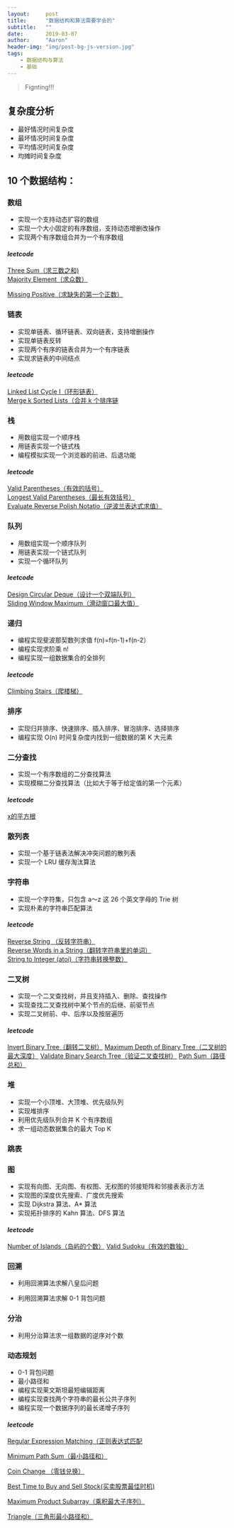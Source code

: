 ```yaml
---
layout:     post
title:      "数据结构和算法需要学会的"
subtitle:   ""
date:       2019-03-07
author:     "Aaron"
header-img: "img/post-bg-js-version.jpg"
tags:
    - 数据结构与算法
    - 基础
---
```


> Fignting!!!

## 复杂度分析
* 最好情况时间复杂度
* 最坏情况时间复杂度
* 平均情况时间复杂度
* 均摊时间复杂度

## 10 个数据结构：
### 数组
* 实现一个支持动态扩容的数组
* 实现一个大小固定的有序数组，支持动态增删改操作
* 实现两个有序数组合并为一个有序数组

####  ***leetcode***

[Three Sum（求三数之和)](https://leetcode-cn.com/problems/3sum/)   
[Majority Element（求众数）](https://leetcode-cn.com/problems/majority-element/)  

[Missing Positive（求缺失的第一个正数）](https://leetcode-cn.com/problems/first-missing-positive/)  

### 链表
* 实现单链表、循环链表、双向链表，支持增删操作
* 实现单链表反转
* 实现两个有序的链表合并为一个有序链表
* 实现求链表的中间结点

#### ***leetcode***
[Linked List Cycle I（环形链表）](https://leetcode-cn.com/problems/linked-list-cycle/)  
[Merge k Sorted Lists（合并 k 个排序链](https://leetcode-cn.com/problems/merge-k-sorted-lists/)  

### 栈
* 用数组实现一个顺序栈
* 用链表实现一个链式栈
* 编程模拟实现一个浏览器的前进、后退功能

#### ***leetcode***
[Valid Parentheses（有效的括号）](https://leetcode-cn.com/problems/valid-parentheses/)  
[Longest Valid Parentheses（最长有效括号）](https://leetcode-cn.com/problems/longest-valid-parentheses/)  
[Evaluate Reverse Polish Notatio（逆波兰表达式求值）](https://leetcode-cn.com/problems/evaluate-reverse-polish-notation/)  

### 队列
* 用数组实现一个顺序队列
* 用链表实现一个链式队列
* 实现一个循环队列

#### ***leetcode***
[Design Circular Deque（设计一个双端队列）](https://leetcode-cn.com/problems/design-circular-deque/)  
[Sliding Window Maximum（滑动窗口最大值）](https://leetcode-cn.com/problems/sliding-window-maximum/)

### 递归
* 编程实现斐波那契数列求值 f(n)=f(n-1)+f(n-2）
* 编程实现求阶乘 n!
* 编程实现一组数据集合的全排列

#### ***leetcode***
[Climbing Stairs（爬楼梯）](https://leetcode-cn.com/problems/climbing-stairs/)

### 排序
* 实现归并排序、快速排序、插入排序、冒泡排序、选择排序
* 编程实现 O(n) 时间复杂度内找到一组数据的第 K 大元素

### 二分查找
* 实现一个有序数组的二分查找算法
* 实现模糊二分查找算法（比如大于等于给定值的第一个元素）

#### ***leetcode***

[x的平方根](https://leetcode-cn.com/problems/sqrtx/)

### 散列表
* 实现一个基于链表法解决冲突问题的散列表
* 实现一个 LRU 缓存淘汰算法

### 字符串
* 实现一个字符集，只包含 a～z 这 26 个英文字母的 Trie 树
* 实现朴素的字符串匹配算法

#### ***leetcode***
[Reverse String （反转字符串）](https://leetcode-cn.com/problems/reverse-string/)  
[Reverse Words in a String（翻转字符串里的单词）](https://leetcode-cn.com/problems/reverse-words-in-a-string/)  
[String to Integer (atoi)（字符串转换整数）](https://leetcode-cn.com/problems/string-to-integer-atoi/) 

### 二叉树
* 实现一个二叉查找树，并且支持插入、删除、查找操作
* 实现查找二叉查找树中某个节点的后继、前驱节点
* 实现二叉树前、中、后序以及按层遍历

#### ***leetcode***
[Invert Binary Tree（翻转二叉树）](https://leetcode-cn.com/problems/invert-binary-tree/)
[Maximum Depth of Binary Tree（二叉树的最大深度）](https://leetcode-cn.com/problems/maximum-depth-of-binary-tree/)
[Validate Binary Search Tree（验证二叉查找树）](https://leetcode-cn.com/problems/validate-binary-search-tree/)
[Path Sum（路径总和）](https://leetcode-cn.com/problems/path-sum/)

### 堆
* 实现一个小顶堆、大顶堆、优先级队列
* 实现堆排序
* 利用优先级队列合并 K 个有序数组
* 求一组动态数据集合的最大 Top K

### 跳表

### 图
* 实现有向图、无向图、有权图、无权图的邻接矩阵和邻接表表示方法
* 实现图的深度优先搜索、广度优先搜索
* 实现 Dijkstra 算法、A* 算法
* 实现拓扑排序的 Kahn 算法、DFS 算法

#### ***leetcode***
[Number of Islands（岛屿的个数）](https://leetcode-cn.com/problems/number-of-islands/description/)
[Valid Sudoku（有效的数独）](https://leetcode-cn.com/problems/valid-sudoku/)



### 回溯

* 利用回溯算法求解八皇后问题

* 利用回溯算法求解 0-1 背包问题

### 分治

* 利用分治算法求一组数据的逆序对个数

### 动态规划

* 0-1 背包问题
* 最小路径和
* 编程实现莱文斯坦最短编辑距离
* 编程实现查找两个字符串的最长公共子序列
* 编程实现一个数据序列的最长递增子序列

#### ***leetcode***

[Regular Expression Matching（正则表达式匹配](https://leetcode-cn.com/problems/regular-expression-matching/)

[Minimum Path Sum（最小路径和）](https://leetcode-cn.com/problems/minimum-path-sum/)

[Coin Change （零钱兑换）](https://leetcode-cn.com/problems/coin-change/)

[Best Time to Buy and Sell Stock(买卖股票最佳时机)](https://leetcode-cn.com/problems/best-time-to-buy-and-sell-stock/)

[Maximum Product Subarray（乘积最大子序列）](https://leetcode-cn.com/problems/maximum-product-subarray/)

[Triangle（三角形最小路径和）](https://leetcode-cn.com/problems/triangle/)







 